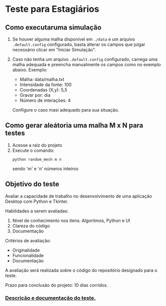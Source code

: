 # Teste para Estagiários #

## Como executaruma simulação
1. Se houver alguma malha disponível em ```./data``` e um arquivo ```.default.config``` configurado, basta alterar os campos que julgar necessário clicar em "Iniciar Simulação".
2. Caso não tenha um arquivo ```.default.config``` configurado, carrega uma malha adequada e preencha manualmente os campos como no exemplo abaixo.
    Exemplo: 

    * Malha: data/malha.txt
    * Intensidade da fonte: 100
    * Coordenadas (X,y): 5,5
    * Gravar por: dia
    * Número de interações: 4

    Configure o caso masi adequado para sua situação.

## Como gerar aleátoria uma malha M x N para testes
1. Acesse a raiz do projeto
2. Execute o comando:
    ```
    python random_mesh m n
    ```
    sendo 'm' e 'n' números inteiros

## Objetivo do teste ##

Avaliar a capacidade de trabalho no desenvolvimento de uma aplicação
Desktop com Python e Tkinter.

Habilidades a serem avaliadas:

1.  Nível de conhecimento nos itens: Algoritmos, Python e UI
2.  Clareza do código
3.  Documentação

Critérios de avaliação:

*  Originalidade
*  Funcionalidade
*  Documentação


A avaliação será realizada sobre o código do repositório
designado para o teste.

Prazo para conclusão do projeto: 10 dias corridos.

### [Descrição e documentação do teste.](Documentation/instrucoes_para_o_teste.pdf)
